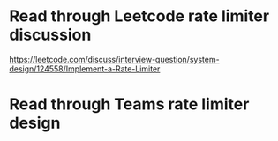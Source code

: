 # Read through Leetcode rate limiter discussion
https://leetcode.com/discuss/interview-question/system-design/124558/Implement-a-Rate-Limiter

# Read through Teams rate limiter design
